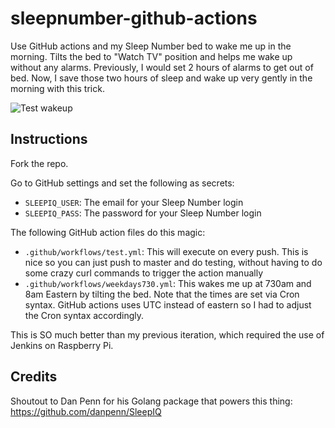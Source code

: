 # sleepnumber-github-actions

Use GitHub actions and my Sleep Number bed to wake me up in the morning. Tilts the bed to "Watch TV" position and helps me wake up without any alarms. Previously, I would set 2 hours of alarms to get out of bed. Now, I save those two hours of sleep and wake up very gently in the morning with this trick.

![Test wakeup](https://github.com/kmcquade/sleepnumber-github-actions/workflows/Test%20wakeup/badge.svg)

## Instructions

Fork the repo.

Go to GitHub settings and set the following as secrets:

* `SLEEPIQ_USER`: The email for your Sleep Number login
* `SLEEPIQ_PASS`: The password for your Sleep Number login

The following GitHub action files do this magic:
* `.github/workflows/test.yml`: This will execute on every push. This is nice so you can just push to master and do testing, without having to do some crazy curl commands to trigger the action manually
* `.github/workflows/weekdays730.yml`: This wakes me up at 730am and 8am Eastern by tilting the bed. Note that the times are set via Cron syntax. GitHub actions uses UTC instead of eastern so I had to adjust the Cron syntax accordingly.

This is SO much better than my previous iteration, which required the use of Jenkins on Raspberry Pi.

## Credits

Shoutout to Dan Penn for his Golang package that powers this thing: https://github.com/danpenn/SleepIQ

